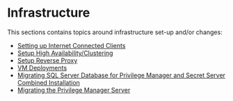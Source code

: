 [title]: # (Infrastructure)
[tags]: # (set-up)
[priority]: # (1)
# Infrastructure

This sections contains topics around infrastructure set-up and/or changes:

* [Setting up Internet Connected Clients](ms-az-service-bus.md)
* [Setup High Availability/Clustering](ha_clustering.md)
* [Setup Reverse Proxy](proxy.md)
* [VM Deployments](../../agents/all/vm-deployments.md)
* [Migrating SQL Server Database for Privilege Manager and Secret Server Combined Installation](moving-comb-db.md)
* [Migrating the Privilege Manager Server](moving-privman.md)

